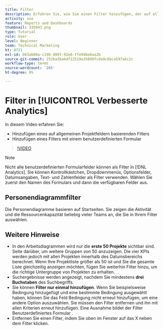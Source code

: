 ```yaml
---
title: Filter
description: Erfahren Sie, wie Sie einen Filter hinzufügen, der auf allgemeinen Projektfeldern basiert, und wie Sie mithilfe eines benutzerdefinierten Formulars einen Filter hinzufügen, und zwar in [!UICONTROL Verbesserte Analytics].
activity: use
feature: Reports and Dashboards
thumbnail: 335043.png
type: Tutorial
role: User
level: Beginner
team: Technical Marketing
kt: 8721
exl-id: b63ab88a-c196-489f-92e8-ffe94be6aa2b
source-git-commit: 252ba3ba44f22519a35899fcda9c6bca597a6c2c
workflow-type: tm+mt
source-wordcount: '265'
ht-degree: 0%

---
```


# Filter in [!UICONTROL Verbesserte Analytics]

In diesem Video erfahren Sie:

* Hinzufügen eines auf allgemeinen Projektfeldern basierenden Filters
* Hinzufügen eines Filters mit einem benutzerdefinierten Formular

>[!VIDEO](https://video.tv.adobe.com/v/335043/?quality=12)

>[!NOTE]
>
>Nicht alle benutzerdefinierten Formularfelder können als Filter in [!DNL Analytics]. Sie können Kontrollkästchen, Dropdownmenüs, Optionsfelder, Datumsangaben, Text- und Zahlenfelder als Filter verwenden. Wählen Sie zuerst den Namen des Formulars und dann die verfügbaren Felder aus.

## Personendiagrammfilter

Die Personendiagramme basieren auf Startseiten. Sie zeigen die Aktivität und die Ressourcenkapazität beliebig vieler Teams an, die Sie in Ihrem Filter auswählen.

## Weitere Hinweise

* In den Arbeitsdiagrammen wird nur die **erste 50 Projekte** sichtbar sind. Seite darüber, um weitere Gruppen von 50 anzuzeigen. Die vier KPIs werden jedoch mit allen Projekten innerhalb des Datumsbereichs berechnet. Wenn Ihre Projektliste größer als 50 ist und Sie die gesamte Liste gleichzeitig anzeigen möchten, fügen Sie weiterhin Filter hinzu, um die richtige Untergruppe von Projekten zu erhalten.
* Suchergebnisse werden angezeigt, nachdem Sie mindestens **drei Buchstaben** des Suchbegriffs.
* Sie können **Filter nur einmal hinzufügen**. Wenn Sie beispielsweise Bedingung hinzugefügt und eine bestimmte Bedingung ausgewählt haben, können Sie das Feld Bedingung nicht erneut hinzufügen, um eine andere Option auszuwählen. Sie müssen den Filter entfernen und ihn mit allen Kriterien erneut hinzufügen. Eine Ausnahme bildet der Filter Benutzerdefiniertes Formular .
* Entfernen Sie einen Filter, indem Sie oben im Fenster auf das X neben dem Filter klicken.
